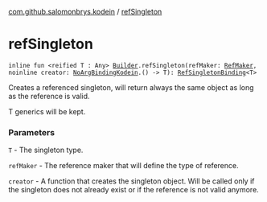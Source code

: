 [com.github.salomonbrys.kodein](index.md) / [refSingleton](.)

# refSingleton

`inline fun <reified T : Any> `[`Builder`](-kodein/-builder/index.md)`.refSingleton(refMaker: `[`RefMaker`](-ref-maker/index.md)`, noinline creator: `[`NoArgBindingKodein`](../com.github.salomonbrys.kodein.bindings/-no-arg-binding-kodein/index.md)`.() -> T): `[`RefSingletonBinding`](-ref-singleton-binding/index.md)`<T>`

Creates a referenced singleton, will return always the same object as long as the reference is valid.

T generics will be kept.

### Parameters

`T` - The singleton type.

`refMaker` - The reference maker that will define the type of reference.

`creator` - A function that creates the singleton object. Will be called only if the singleton does not already exist or if the reference is not valid anymore.